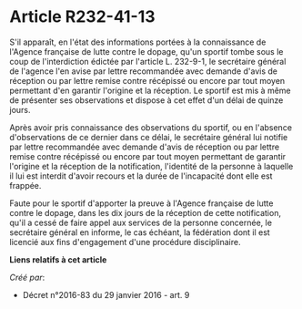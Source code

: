 # Article R232-41-13

S'il apparaît, en l'état des informations portées à la connaissance de l'Agence française de lutte contre le dopage, qu'un
sportif tombe sous le coup de l'interdiction édictée par l'article L. 232-9-1, le secrétaire général de l'agence l'en avise
par lettre recommandée avec demande d'avis de réception ou par lettre remise contre récépissé ou encore par tout moyen
permettant d'en garantir l'origine et la réception. Le sportif est mis à même de présenter ses observations et dispose à cet
effet d'un délai de quinze jours. 

Après avoir pris connaissance des observations du sportif, ou en l'absence d'observations de ce dernier dans ce délai, le
secrétaire général lui notifie par lettre recommandée avec demande d'avis de réception ou par lettre remise contre récépissé
ou encore par tout moyen permettant de garantir l'origine et la réception de la notification, l'identité de la personne à
laquelle il lui est interdit d'avoir recours et la durée de l'incapacité dont elle est frappée. 

Faute pour le sportif d'apporter la preuve à l'Agence française de lutte contre le dopage, dans les dix jours de la réception
de cette notification, qu'il a cessé de faire appel aux services de la personne concernée, le secrétaire général en informe,
le cas échéant, la fédération dont il est licencié aux fins d'engagement d'une procédure disciplinaire.

**Liens relatifs à cet article**

_Créé par_:

  - Décret n°2016-83 du 29 janvier 2016 - art. 9
